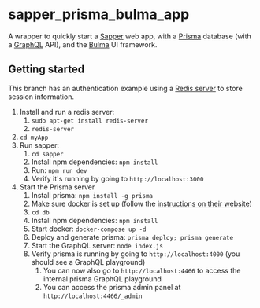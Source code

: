 # sapper_prisma_bulma_app
A wrapper to quickly start a [Sapper](https://sapper.svelte.dev) web app, with a [Prisma](https://www.prisma.io) database (with a [GraphQL](https://graphql.org) API), and the [Bulma](http://bulma.io) UI framework.

## Getting started

This branch has an authentication example using a [Redis server](https://redis.io) to store session information.

1. Install and run a redis server:
    1. `sudo apt-get install redis-server`
    2. `redis-server`
2. `cd myApp`
3. Run sapper:
    1. `cd sapper`
    2. Install npm dependencies: `npm install`
    3. Run: `npm run dev`
    4. Verify it's running by going to `http://localhost:3000`
4. Start the Prisma server
    1. Install prisma: `npm install -g prisma`
    2. Make sure docker is set up (follow the [instructions on their website](https://www.docker.com/products/docker-desktop))
    3. `cd db`
    4. Install npm dependencies: `npm install`
    5. Start docker: `docker-compose up -d`
    6. Deploy and generate prisma: `prisma deploy; prisma generate`
    7. Start the GraphQL server: `node index.js`
    8. Verify prisma is running by going to `http://localhost:4000` (you should see a GraphQL playground)
        1. You can now also go to `http://localhost:4466` to access the internal prisma GraphQL playground
        2. You can access the prisma admin panel at `http://localhost:4466/_admin`
